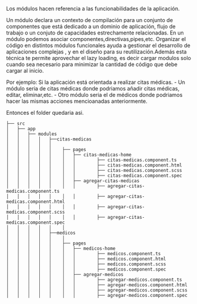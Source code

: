 Los módulos hacen referencia a las funcionabilidades de la aplicación.

Un módulo declara un contexto de compilación para un conjunto de componentes que está dedicado a un dominio de aplicación,
flujo de trabajo o un conjuto de capacidades estrechamente relacionadas.
En un módulo podemos asociar componentes,directivas,pipes,etc.
Organizar el código en distintos módulos funcionales ayuda a gestionar el desarrollo de aplicaciones complejas
, y en el diseño para su reutilización.Además esta técnica te permite aprovechar el lazy loading, es decir cargar modulos
solo cuando sea necesario para minimizar la cantidad de código que debe cargar al inicio.

Por ejemplo:
Si la aplicación está orientada a realizar citas médicas.
    - Un módulo seria de citas médicas donde podriamos añadir citas médicas, editar, eliminar,etc.
    - Otro módulo seria el de médicos donde podriamos hacer las mismas acciones mencioanadas anteriormente.

Entonces el folder quedaria asi.



    ├── src
    │   ├── app
    │   │   ├── modules 
    │   │   │   │   ├──citas-medicas
    │   │   │   │   │
    │   │   │   │   │    ├── pages
    │   │   │   │   │    │   ├── citas-medicas-home
    │   │   │   │   │    │   │        ├── citas-medicas.component.ts
    │   │   │   │   │    │   │        ├── citas-medicas.component.html
    │   │   │   │   │    │   │        ├── citas-medicas.component.scss 
    │   │   │   │   │    │   │        ├── citas-medicas.component.spec
    │   │   │   │   │    │   ├── agregar-citas-medicas
    │   │   │   │   │    │   │        ├── agregar-citas-medicas.component.ts
    │   │   │   │   │    │   │        ├── agregar-citas-medicas.component.html
    │   │   │   │   │    │   │        ├── agregar-citas-medicas.component.scss 
    │   │   │   │   │    │   │        ├── agregar-citas-medicas.component.spec
    │   │   │   │   │    │
    │   │   │   │   ├──medicos
    │   │   │   │   │    │
    │   │   │   │   │    ├── pages
    │   │   │   │   │    │   ├── medicos-home
    │   │   │   │   │    │   │        ├── medicos.component.ts
    │   │   │   │   │    │   │        ├── medicos.component.html
    │   │   │   │   │    │   │        ├── medicos.component.scss 
    │   │   │   │   │    │   │        ├── medicos.component.spec
    │   │   │   │   │    │   ├── agregar-medicos
    │   │   │   │   │    │   │        ├── agregar-medicos.component.ts
    │   │   │   │   │    │   │        ├── agregar-medicos.component.html
    │   │   │   │   │    │   │        ├── agregar-medicos.component.scss 
    │   │   │   │   │    │   │        ├── agregar-medicos.component.spec
    
    

 
